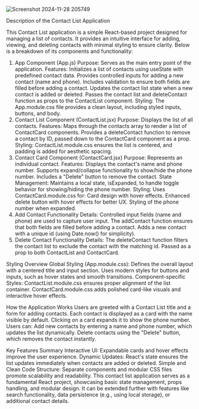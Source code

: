 ![Screenshot 2024-11-28 205749](https://github.com/user-attachments/assets/36657524-da73-4377-8ddb-d90ce67c659b)



Description of the Contact List Application

This Contact List application is a simple React-based project designed for managing a list of contacts. It provides an intuitive interface for adding, viewing, and deleting contacts with minimal styling to ensure clarity. Below is a breakdown of its components and functionality:

1. App Component (App.js)
Purpose: Serves as the main entry point of the application.
Features:
Initializes a list of contacts using useState with predefined contact data.
Provides controlled inputs for adding a new contact (name and phone).
Includes validation to ensure both fields are filled before adding a contact.
Updates the contact list state when a new contact is added or deleted.
Passes the contact list and deleteContact function as props to the ContactList component.
Styling: The App.module.css file provides a clean layout, including styled inputs, buttons, and body.
2. Contact List Component (ContactList.jsx)
Purpose: Displays the list of all contacts.
Features:
Maps through the contacts array to render a list of ContactCard components.
Provides a deleteContact function to remove a contact by ID, passed down to the ContactCard component as a prop.
Styling:
ContactList.module.css ensures the list is centered, and padding is added for aesthetic spacing.
3. Contact Card Component (ContactCard.jsx)
Purpose: Represents an individual contact.
Features:
Displays the contact's name and phone number.
Supports expand/collapse functionality to show/hide the phone number.
Includes a "Delete" button to remove the contact.
State Management:
Maintains a local state, isExpanded, to handle toggle behavior for showing/hiding the phone number.
Styling:
Uses ContactCard.module.css for:
Card design with hover effects.
Enhanced delete button with hover effects for better UX.
Styling of the phone number when expanded.
4. Add Contact Functionality
Details:
Controlled input fields (name and phone) are used to capture user input.
The addContact function ensures that both fields are filled before adding a contact.
Adds a new contact with a unique id (using Date.now() for simplicity).
5. Delete Contact Functionality
Details:
The deleteContact function filters the contact list to exclude the contact with the matching id.
Passed as a prop to both ContactList and ContactCard.

Styling Overview
Global Styling (App.module.css):
Defines the overall layout with a centered title and input section.
Uses modern styles for buttons and inputs, such as hover states and smooth transitions.
Component-specific Styles:
ContactList.module.css ensures proper alignment of the list container.
ContactCard.module.css adds polished card-like visuals and interactive hover effects.

How the Application Works
Users are greeted with a Contact List title and a form for adding contacts.
Each contact is displayed as a card with the name visible by default.
Clicking on a card expands it to show the phone number.
Users can:
Add new contacts by entering a name and phone number, which updates the list dynamically.
Delete contacts using the "Delete" button, which removes the contact instantly.

Key Features Summary
Interactive UI: Expandable cards and hover effects improve the user experience.
Dynamic Updates: React's state ensures the list updates immediately when contacts are added or deleted.
Simple and Clean Code Structure: Separate components and modular CSS files promote scalability and readability.
This contact list application serves as a fundamental React project, showcasing basic state management, props handling, and modular design. It can be extended further with features like search functionality, data persistence (e.g., using local storage), or additional contact details.
